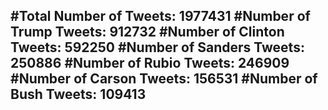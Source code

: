 #Total Number of Tweets: 1977431 
#Number of Trump Tweets: 912732
#Number of Clinton Tweets: 592250
#Number of Sanders Tweets: 250886
#Number of Rubio Tweets: 246909
#Number of Carson Tweets: 156531
#Number of Bush Tweets: 109413
---
